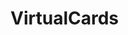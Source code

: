 # VirtualCards

<script src="https://gist.github.com/Saintflower13/601bb0f7050fef4daa3848b22bd073ba.js"></script>
